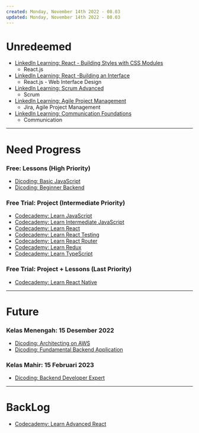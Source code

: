 ```yaml
---
created: Monday, November 14th 2022 - 08.03
updated: Monday, November 14th 2022 - 08.03
---
```

# Unredeemed
- [LinkedIn Learning: React - Building Styles with CSS Modules](https://www.linkedin.com/learning/react-building-styles-with-css-modules-9222678)
	- React.js
- [LinkedIn Learning: React -Building an Interface](https://www.linkedin.com/learning/react-js-building-an-interface-8551484)
	- React.js - Web Interface Design
- [LinkedIn Learning: Scrum Advanced](https://www.linkedin.com/learning/scrum-advanced)
	- Scrum
- [LinkedIn Learning: Agile Project Management](https://www.linkedin.com/learning/agile-project-management-with-jira-cloud-2-lean-and-agile-processes)
	- Jira, Agile Project Management
- [LinkedIn Learning: Communication Foundations](https://www.linkedin.com/learning/communication-foundations-2/foundations-of-communication?autoplay=true)
	- Communication

---
# Need Progress
### Free: Lessons (High Priority)
- [Dicoding: Basic JavaScript]()
- [Dicoding: Beginner Backend]()

### Free Trial: Project (Intermediate Priority)
- [Codecademy: Learn JavaScript]()
- [Codecademy: Learn Intermediate JavaScript]()
- [Codecademy: Learn React]()
- [Codecademy: Learn React Testing]()
- [Codecademy: Learn React Router]()
- [Codecademy: Learn Redux]()
- [Codecademy: Learn TypeScript]()

### Free Trial: Project + Lessons (Last Priority)
- [Codecademy: Learn React Native]()

---
# Future
### Kelas Menengah: 15 Desember 2022
- [Dicoding: Architecting on AWS]()
- [Dicoding: Fundamental Backend Application]()

### Kelas Mahir: 15 Februari 2023
- [Dicoding: Backend Developer Expert]()

---
# BackLog
- [Codecademy: Learn Advanced React]()